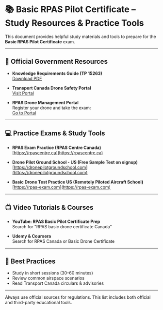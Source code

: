 
# 📚 Basic RPAS Pilot Certificate – Study Resources & Practice Tools

This document provides helpful study materials and tools to prepare for the **Basic RPAS Pilot Certificate** exam.

---

## 📘 Official Government Resources

- **Knowledge Requirements Guide (TP 15263)**  
  [Download PDF](https://tc.canada.ca/sites/default/files/2025-03/TP15263_E.pdf)

- **Transport Canada Drone Safety Portal**  
  [Visit Portal](https://tc.canada.ca/en/aviation/drone-safety)

- **RPAS Drone Management Portal**  
  Register your drone and take the exam:  
  [Go to Portal](https://tc.canada.ca/en/aviation/drone-safety/drone-management-portal)

---

## 💻 Practice Exams & Study Tools

- **RPAS Exam Practice (RPAS Centre Canada)**  
  [https://rpascentre.ca](https://rpascentre.ca)

- **Drone Pilot Ground School - US (Free Sample Test on signup)**  
  [https://dronepilotgroundschool.com](https://dronepilotgroundschool.com)



- **Basic Drone Test Practice US (Remotely Piloted Aircraft School)**  
  [https://rpas-exam.com](https://rpas-exam.com)

---

## 📺 Video Tutorials & Courses

- **YouTube: RPAS Basic Pilot Certificate Prep**  
  Search for "RPAS basic drone certificate Canada"

- **Udemy & Coursera**  
  Search for RPAS Canada or Basic Drone Certificate

---

## 🔁 Best Practices

- Study in short sessions (30–60 minutes)
- Review common airspace scenarios
- Read Transport Canada circulars & advisories

---

Always use official sources for regulations. This list includes both official and third-party educational tools.
